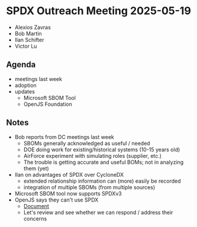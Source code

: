 # SPDX Outreach Meeting 2025-05-19

- Alexios Zavras
- Bob Martin
- Ilan Schifter
- Victor Lu

## Agenda

- meetings last week
- adoption
- updates
  - Microsoft SBOM Tool
  - OpenJS Foundation

## Notes

- Bob reports from DC meetings last week
  - SBOMs generally acknowledged as useful / needed
  - DOE doing work for existing/historical systems (10-15 years old)
  - AirForce experiment with simulating roles (supplier, etc.)
  - The trouble is getting accurate and useful BOMs; not in analyzing them (yet)
- Ilan on advantages of SPDX over CycloneDX
  - extended relationship information can (more) easily be recorded
  - integration of multiple SBOMs (from multiple sources)
- Microsoft SBOM tool now supports SPDXv3
- OpenJS says they can't use SPDX
  - [Document](https://docs.google.com/document/u/0/d/1VmmOivNJeocns_5XN3ijcpR4BMmz4-mVoGjqvBmOnY8/mobilebasic#heading=h.m9nc0aibj5z5)
  - Let's review and see whether we can respond / address their concerns

